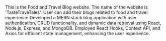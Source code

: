 This is the Food and Travel Blog website. 
The name of the website is 'TasteTraveTales'. 
User can add their blogs related to food and travel experience
Developed a MERN stack blog application with user authentication, CRUD functionality, and dynamic data retrieval using React, Node.js,
Express, and MongoDB. Employed React Hooks, Context API, and Axios for efficient state management, enhancing the user experience.
